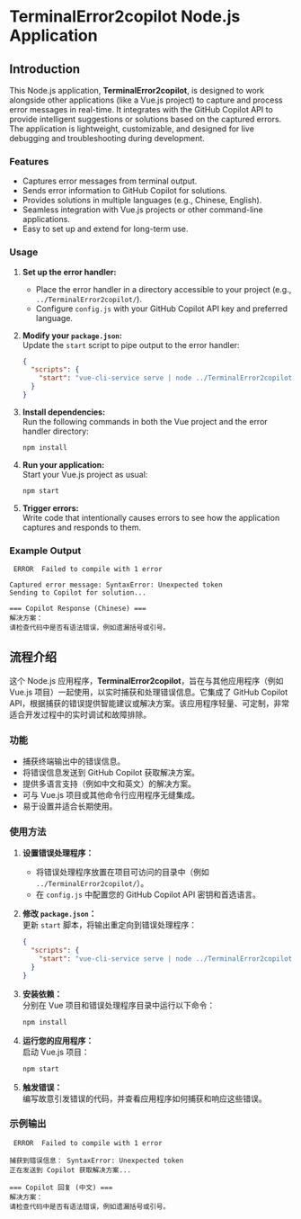 # TerminalError2copilot Node.js Application

## Introduction 

This Node.js application, **TerminalError2copilot**, is designed to work alongside other applications (like a Vue.js project) to capture and process error messages in real-time. It integrates with the GitHub Copilot API to provide intelligent suggestions or solutions based on the captured errors. The application is lightweight, customizable, and designed for live debugging and troubleshooting during development.

### Features
- Captures error messages from terminal output.
- Sends error information to GitHub Copilot for solutions.
- Provides solutions in multiple languages (e.g., Chinese, English).
- Seamless integration with Vue.js projects or other command-line applications.
- Easy to set up and extend for long-term use.

### Usage
1. **Set up the error handler:**
    - Place the error handler in a directory accessible to your project (e.g., `../TerminalError2copilot/`).
    - Configure `config.js` with your GitHub Copilot API key and preferred language.

2. **Modify your `package.json`:**  
   Update the `start` script to pipe output to the error handler:
   ```json
   {
     "scripts": {
       "start": "vue-cli-service serve | node ../TerminalError2copilot/index.js"
     }
   }
   ```

3. **Install dependencies:**  
   Run the following commands in both the Vue project and the error handler directory:
   ```bash
   npm install
   ```

4. **Run your application:**  
   Start your Vue.js project as usual:
   ```bash
   npm start
   ```

5. **Trigger errors:**  
   Write code that intentionally causes errors to see how the application captures and responds to them.

### Example Output
```plaintext
 ERROR  Failed to compile with 1 error

Captured error message: SyntaxError: Unexpected token
Sending to Copilot for solution...

=== Copilot Response (Chinese) ===
解决方案：
请检查代码中是否有语法错误，例如遗漏括号或引号。
```

## 流程介绍

这个 Node.js 应用程序，**TerminalError2copilot**，旨在与其他应用程序（例如 Vue.js 项目）一起使用，以实时捕获和处理错误信息。它集成了 GitHub Copilot API，根据捕获的错误提供智能建议或解决方案。该应用程序轻量、可定制，非常适合开发过程中的实时调试和故障排除。

### 功能
- 捕获终端输出中的错误信息。
- 将错误信息发送到 GitHub Copilot 获取解决方案。
- 提供多语言支持（例如中文和英文）的解决方案。
- 可与 Vue.js 项目或其他命令行应用程序无缝集成。
- 易于设置并适合长期使用。

### 使用方法
1. **设置错误处理程序：**
    - 将错误处理程序放置在项目可访问的目录中（例如 `../TerminalError2copilot/`）。
    - 在 `config.js` 中配置您的 GitHub Copilot API 密钥和首选语言。

2. **修改 `package.json`：**  
   更新 `start` 脚本，将输出重定向到错误处理程序：
   ```json
   {
     "scripts": {
       "start": "vue-cli-service serve | node ../TerminalError2copilot/index.js"
     }
   }
   ```

3. **安装依赖：**  
   分别在 Vue 项目和错误处理程序目录中运行以下命令：
   ```bash
   npm install
   ```

4. **运行您的应用程序：**  
   启动 Vue.js 项目：
   ```bash
   npm start
   ```

5. **触发错误：**  
   编写故意引发错误的代码，并查看应用程序如何捕获和响应这些错误。

### 示例输出
```plaintext
 ERROR  Failed to compile with 1 error

捕获到错误信息： SyntaxError: Unexpected token
正在发送到 Copilot 获取解决方案...

=== Copilot 回复 (中文) ===
解决方案：
请检查代码中是否有语法错误，例如遗漏括号或引号。
```

